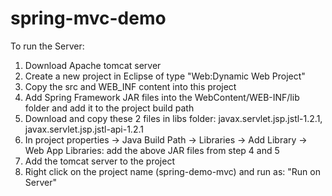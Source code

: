 # spring-mvc-demo

To run the Server:
1. Download Apache tomcat server
2. Create a new project in Eclipse of type "Web:Dynamic Web Project"
3. Copy the src and WEB_INF content into this project
4. Add Spring Framework JAR files into the WebContent/WEB-INF/lib folder and add it to the project build path
5. Download and copy these 2 files in libs folder: javax.servlet.jsp.jstl-1.2.1, javax.servlet.jsp.jstl-api-1.2.1
6. In project properties -> Java Build Path -> Libraries -> Add Library -> Web App Libraries: add the above JAR files from step 4 and 5
7. Add the tomcat server to the project
8. Right click on the project name (spring-demo-mvc) and run as: "Run on Server" 